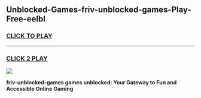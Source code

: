 
## Unblocked-Games-friv-unblocked-games-Play-Free-eelbl
<h3>
<a href="https://premium76.site?title=friv-unblocked-games&ref=18A1">CLICK TO PLAY</a></h3>
<hr>

<h3>
<a href="https://premium76.site?title=friv-unblocked-games&ref=18A1">CLICK 2 PLAY</a>
  
</h3>

<a href="https://premium76.site?title=friv-unblocked-games&ref=18A1"><img src="https://clearcache.store/games.png"></a>


**friv-unblocked-games games unblocked: Your Gateway to Fun and Accessible Online Gaming**
